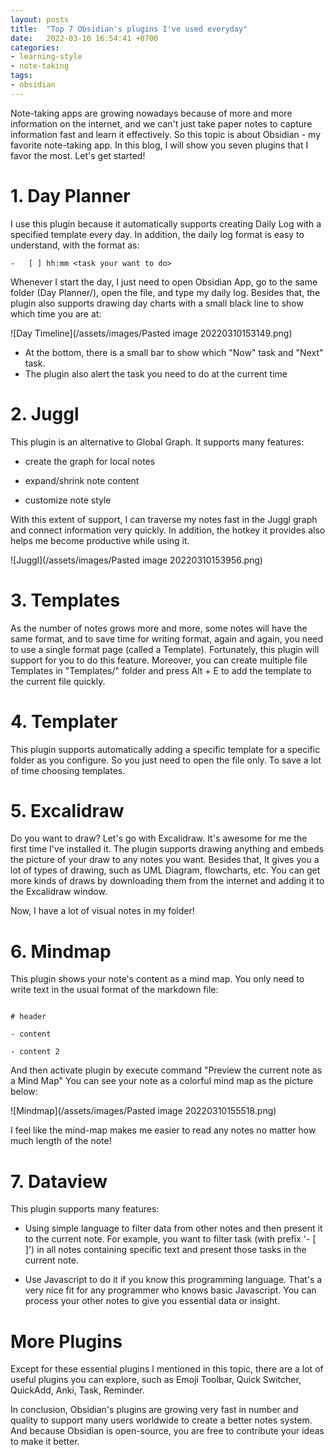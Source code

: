 ```yaml
---
layout: posts
title:  "Top 7 Obsidian's plugins I've used everyday"
date:   2022-03-10 16:54:41 +0700
categories: 
- learning-style 
- note-taking 
tags:
- obsidian
---
```

Note-taking apps are growing nowadays because of more and more information on the internet, and we can't just take paper notes to capture information fast and learn it effectively. So this topic is about Obsidian - my favorite note-taking app.
In this blog, I will show you seven plugins that I favor the most. Let's get started!

# 1. Day Planner

I use this plugin because it automatically supports creating Daily Log with a specified template every day. In addition, the daily log format is easy to understand, with the format as:

```
-   [ ] hh:mm <task your want to do>
```
Whenever I start the day, I just need to open Obsidian App, go to the same folder (Day Planner/), open the file, and type my daily log. Besides that, the plugin also supports drawing day charts with a small black line to show which time you are at:

![Day Timeline](/assets/images/Pasted image 20220310153149.png)

- At the bottom, there is a small bar to show which "Now" task and "Next" task.
- The plugin also alert the task you need to do at the current time

# 2. Juggl

This plugin is an alternative to Global Graph. It supports many features:

 + create the graph for local notes

 + expand/shrink note content

 + customize note style

With this extent of support, I can traverse my notes fast in the Juggl graph and connect information very quickly. In addition, the hotkey it provides also helps me become productive while using it.

![Juggl](/assets/images/Pasted image 20220310153956.png)
  

# 3. Templates

As the number of notes grows more and more, some notes will have the same format, and to save time for writing format, again and again, you need to use a single format page (called a Template). Fortunately, this plugin will support for you to do this feature. Moreover, you can create multiple file Templates in "Templates/" folder and press Alt + E to add the template to the current file quickly.

  

# 4. Templater

This plugin supports automatically adding a specific template for a specific folder as you configure. So you just need to open the file only. To save a lot of time choosing templates.

  

# 5. Excalidraw

Do you want to draw? Let's go with Excalidraw. It's awesome for me the first time I've installed it. The plugin supports drawing anything and embeds the picture of your draw to any notes you want. Besides that, It gives you a lot of types of drawing, such as UML Diagram, flowcharts, etc. You can get more kinds of draws by downloading them from the internet and adding it to the Excalidraw window. 

Now, I have a lot of visual notes in my folder!

  

# 6. Mindmap

This plugin shows your note's content as a mind map. You only need to write text in the usual format of the markdown file:

```

# header

- content

- content 2

```

And then activate plugin by execute command "Preview the current note as a Mind Map"
You can see your note as a colorful mind map as the picture below:

![Mindmap](/assets/images/Pasted image 20220310155518.png)

I feel like the mind-map makes me easier to read any notes no matter how much length of the note!

# 7. Dataview

This plugin supports many features:

- Using simple language to filter data from other notes and then present it to the current note. For example, you want to filter task (with prefix '- [ ]') in all notes containing specific text and present those tasks in the current note.

- Use Javascript to do it if you know this programming language. That's a very nice fit for any programmer who knows basic Javascript. You can process your other notes to give you essential data or insight.

# More Plugins
Except for these essential plugins I mentioned in this topic, there are a lot of useful plugins you can explore, such as Emoji Toolbar, Quick Switcher, QuickAdd, Anki, Task, Reminder.

In conclusion, Obsidian's plugins are growing very fast in number and quality to support many users worldwide to create a better notes system. And because Obsidian is open-source, you are free to contribute your ideas to make it better.
